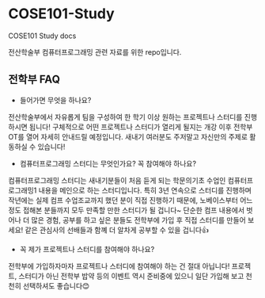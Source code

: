 # COSE101-Study
COSE101 Study docs

전산학술부 컴퓨터프로그래밍 관련 자료를 위한 repo입니다.

전학부 FAQ
--------------------
- 들어가면 무엇을 하나요?

전산학술부에서 자유롭게 팀을 구성하여 한 학기 이상 원하는 프로젝트나 스터디를 진행하시면 됩니다! 구체적으로 어떤 프로젝트나 스터디가 열리게 될지는 개강 이후 전학부 OT를 열어 자세히 안내드릴 예정입니다. 새내기 여러분도 주저말고 자신만의 주제로 활동하실 수 있습니다!

- 컴퓨터프로그래밍 스터디는 무엇인가요? 꼭 참여해야 하나요?

컴퓨터프로그래밍 스터디는 새내기분들이 처음 듣게 되는 학문의기초 수업인 컴퓨터프로그래밍1 내용을 메인으로 하는 스터디입니다. 특히 3년 연속으로 스터디를 진행하며 작년에는 실제 컴프 수업조교까지 했던 분이 직접 진행하기 때문에, 노베이스부터 어느 정도 접해본 분들까지 모두 만족할 만한 스터디가 될 겁니다~
단순한 컴프 내용에서 벗어나 더 많은 경험, 공부를 하고 싶은 분들도 전학부에 가입 후 직접 스터디를 만들어 보세요! 같은 관심사의 선배들과 함꼐 더 알차게 공부할 수 있을 겁니다👍

- 꼭 제가 프로젝트나 스터디를 참여해야 하나요?

전학부에 가입하자마자 프로젝트나 스터디에 참여해야 하는 건 절대 아닙니다! 프로젝트, 스터디가 아닌 전학부 밥약 등의 이벤트 역시 준비중에 있으니 일단 가입해 보고 천천히 선택하셔도 좋습니다😊
